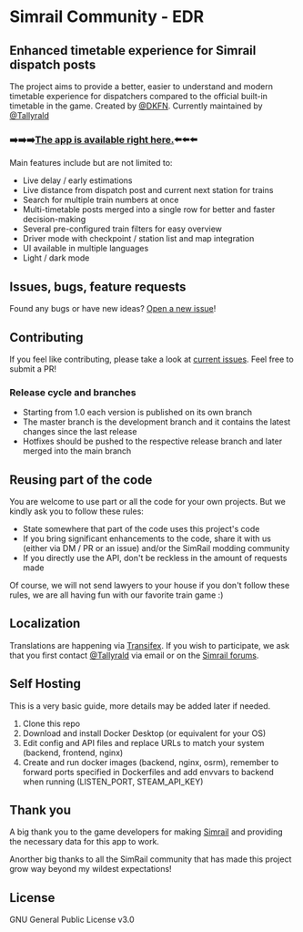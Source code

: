 # Simrail Community - EDR

## Enhanced timetable experience for Simrail dispatch posts

The project aims to provide a better, easier to understand and modern timetable experience for dispatchers compared to the official built-in timetable in the game. Created by [@DKFN](https://github.com/DKFN). Currently maintained by [@Tallyrald](https://github.com/Tallyrald)

### ➡️➡️➡️[The app is available right here.](https://edr.simrail.app/)⬅️⬅️⬅️

Main features include but are not limited to:

- Live delay / early estimations
- Live distance from dispatch post and current next station for trains
- Search for multiple train numbers at once
- Multi-timetable posts merged into a single row for better and faster decision-making
- Several pre-configured train filters for easy overview
- Driver mode with checkpoint / station list and map integration
- UI available in multiple languages
- Light / dark mode

## Issues, bugs, feature requests

Found any bugs or have new ideas? [Open a new issue](https://github.com/simrail/EDR/issues/new)!

## Contributing

If you feel like contributing, please take a look at [current issues](https://github.com/simrail/EDR/issues). Feel free to submit a PR!

### Release cycle and branches

- Starting from 1.0 each version is published on its own branch
- The master branch is the development branch and it contains the latest changes since the last release
- Hotfixes should be pushed to the respective release branch and later merged into the main branch

## Reusing part of the code

You are welcome to use part or all the code for your own projects. But we kindly ask you to follow these rules:

- State somewhere that part of the code uses this project's code
- If you bring significant enhancements to the code, share it with us (either via DM / PR or an issue) and/or the SimRail modding community
- If you directly use the API, don't be reckless in the amount of requests made

Of course, we will not send lawyers to your house if you don't follow these rules, we are all having fun with our favorite train game :)

## Localization

Translations are happening via [Transifex](https://explore.transifex.com/simrail-community/edr/). If you wish to participate, we ask that you first contact [@Tallyrald](https://github.com/Tallyrald) via email or on the [Simrail forums](https://forum.simrail.eu/profile/782-crypter-emerald/).

## Self Hosting

This is a very basic guide, more details may be added later if needed.

1. Clone this repo
2. Download and install Docker Desktop (or equivalent for your OS)
3. Edit config and API files and replace URLs to match your system (backend, frontend, nginx)
4. Create and run docker images (backend, nginx, osrm), remember to forward ports specified in Dockerfiles and add envvars to backend when running (LISTEN_PORT, STEAM_API_KEY)

## Thank you

A big thank you to the game developers for making [Simrail](https://store.steampowered.com/app/1422130/SimRail__The_Railway_Simulator/) and providing the necessary data for this app to work.

Anorther big thanks to all the SimRail community that has made this project grow way beyond my wildest expectations!

## License

GNU General Public License v3.0
